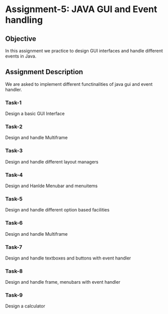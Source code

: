 # Assignment-5: JAVA GUI and Event handling

## Objective
In this assignment we practice to design GUI interfaces and handle different events in Java.

## Assignment Description
We are asked to implement different functinalities of java gui and event handler.
### Task-1
Design a basic GUI Interface
### Task-2
Design and handle Multiframe
### Task-3
Design and handle different layout managers
### Task-4
Design and Hanlde Menubar and menuitems
### Task-5
Design and handle different option based facilities
### Task-6
Design and handle Multiframe
### Task-7
Design and handle textboxes and buttons with event handler
### Task-8
Design and handle frame, menubars with event handler
### Task-9
Design a calculator